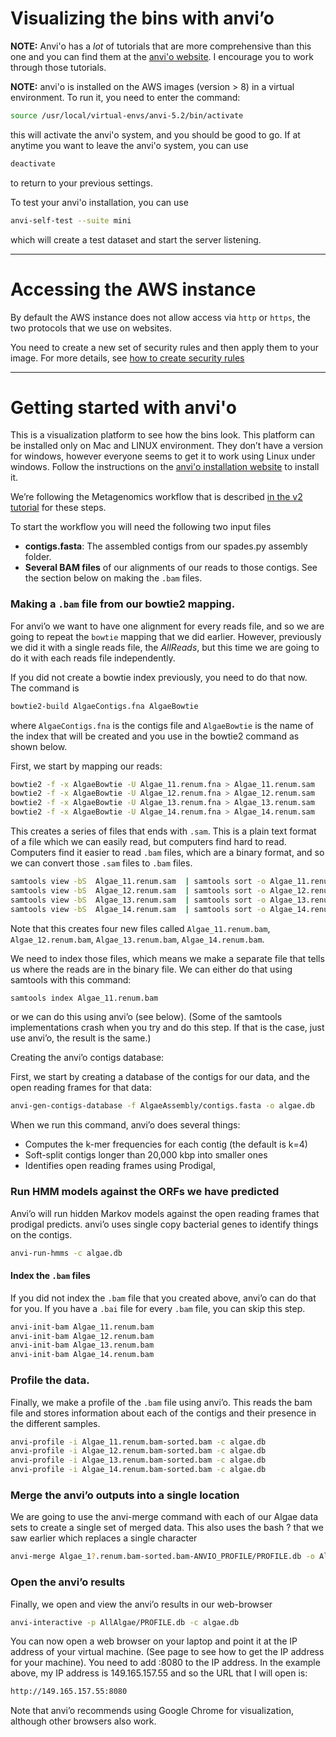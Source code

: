# Visualizing the bins with anvi’o

**NOTE:** Anvi'o has a *lot* of tutorials that are more comprehensive than this one and you can find them at the [anvi'o website](http://merenlab.org/software/anvio/). I encourage you to work through those tutorials.

**NOTE:** anvi'o is installed on the AWS images (version > 8) in a virtual environment. To run it, you need to enter the command:

```bash
source /usr/local/virtual-envs/anvi-5.2/bin/activate
```

this will activate the anvi'o system, and you should be good to go. If at anytime you want to leave the anvi'o system, you can use

```bash
deactivate
```

to return to your previous settings.

To test your anvi'o installation, you can use 

```bash
anvi-self-test --suite mini
```

which will create a test dataset and start the server listening.

---

# Accessing the AWS instance

By default the AWS instance does not allow access via `http` or `https`, the two protocols that we use on websites.

You need to create a new set of security rules and then apply them to your image. For more details, see [how to create security rules](security.md)

---

# Getting started with anvi'o

This is a visualization platform to see how the bins look. This platform can be installed only on Mac and LINUX environment. They don’t have a version for windows, however everyone seems to get it to work using Linux under windows. Follow the instructions on the [anvi'o installation website](http://merenlab.org/2016/06/26/installation-v2/) to install it. 

We’re following the Metagenomics workflow that is described [in the v2 tutorial](http://merenlab.org/2016/06/22/anvio-tutorial-v2/) for these steps.

To start the workflow you will need the following two input files

* **contigs.fasta**: The assembled contigs from our spades.py assembly folder. 
* **Several BAM files** of our alignments of our reads to those contigs. See the section below on making the `.bam` files.

### Making a `.bam` file from our bowtie2 mapping.

For anvi’o we want to have one alignment for every reads file, and so we are going to repeat the `bowtie` mapping that we did earlier. However, previously we did it with a single reads file, the *AllReads*, but this time we are going to do it with each reads file independently.

If you did not create a bowtie index previously, you need to do that now. The command is

```bash
bowtie2-build AlgaeContigs.fna AlgaeBowtie 
```

where `AlgaeContigs.fna` is the contigs file and `AlgaeBowtie` is the name of the index that will be created and you use in the bowtie2 command as shown below.

First, we start by mapping our reads:

```bash
bowtie2 -f -x AlgaeBowtie -U Algae_11.renum.fna > Algae_11.renum.sam
bowtie2 -f -x AlgaeBowtie -U Algae_12.renum.fna > Algae_12.renum.sam
bowtie2 -f -x AlgaeBowtie -U Algae_13.renum.fna > Algae_13.renum.sam
bowtie2 -f -x AlgaeBowtie -U Algae_14.renum.fna > Algae_14.renum.sam
```

This creates a series of files that ends with `.sam`. This is a plain text format of a file which we can easily read, but computers find hard to read. Computers find it easier to read `.bam` files, which are a binary format, and so we can convert those `.sam` files to `.bam` files.

```bash
samtools view -bS  Algae_11.renum.sam  | samtools sort -o Algae_11.renum.bam -
samtools view -bS  Algae_12.renum.sam  | samtools sort -o Algae_12.renum.bam  -
samtools view -bS  Algae_13.renum.sam  | samtools sort -o Algae_13.renum.bam  -
samtools view -bS  Algae_14.renum.sam  | samtools sort -o Algae_14.renum.bam  -
```

Note that this creates four new files called `Algae_11.renum.bam`,  `Algae_12.renum.bam`,  `Algae_13.renum.bam`,  `Algae_14.renum.bam`.

We need to index those files, which means we make a separate file that tells us where the reads are in the binary file. We can either do that using samtools with this command:

```bash
samtools index Algae_11.renum.bam
```

or we can do this using anvi’o (see below). (Some of the samtools implementations crash when you try and do this step. If that is the case, just use anvi’o, the result is the same.)

Creating the anvi’o contigs database:

First, we start by creating a database of the contigs for our data, and the open reading frames for that data: 

```bash
anvi-gen-contigs-database -f AlgaeAssembly/contigs.fasta -o algae.db
```

When we run this command, anvi’o does several things:

* Computes the k-mer frequencies for each contig (the default is k=4)
* Soft-split contigs longer than 20,000 kbp into smaller ones
* Identifies open reading frames using Prodigal, 

### Run HMM models against the ORFs we have predicted

Anvi’o will run hidden Markov models against the open reading frames that prodigal predicts. anvi’o uses single copy bacterial genes to identify things on the contigs.

```bash
anvi-run-hmms -c algae.db
```

#### Index the `.bam` files

If you did not index the `.bam` file that you created above, anvi’o can do that for you. If you have a `.bai` file for every `.bam` file, you can skip this step.

```bash
anvi-init-bam Algae_11.renum.bam
anvi-init-bam Algae_12.renum.bam
anvi-init-bam Algae_13.renum.bam
anvi-init-bam Algae_14.renum.bam
```

### Profile the data.

Finally, we make a profile of the `.bam` file using anvi’o. This reads the bam file and stores information about each of the contigs and their presence in the different samples.

```bash
anvi-profile -i Algae_11.renum.bam-sorted.bam -c algae.db 
anvi-profile -i Algae_12.renum.bam-sorted.bam -c algae.db 
anvi-profile -i Algae_13.renum.bam-sorted.bam -c algae.db 
anvi-profile -i Algae_14.renum.bam-sorted.bam -c algae.db 
```

### Merge the anvi’o outputs into a single location

We are going to use the anvi-merge command with each of our Algae data sets to create a single set of merged data. This also uses the bash ? that we saw earlier  which replaces a single character

```bash
anvi-merge Algae_1?.renum.bam-sorted.bam-ANVIO_PROFILE/PROFILE.db -o AllAlgae -c algae.db
```

### Open the anvi’o results

Finally, we open and view the anvi’o results in our web-browser

```bash
anvi-interactive -p AllAlgae/PROFILE.db -c algae.db
```

You can now open a web browser on your laptop and point it at the IP address of your virtual machine. (See page  to see how to get the IP address for your machine).
You need to add :8080 to the IP address. In the example above, my IP address is 149.165.157.55 and so the URL that I will open is:

```bash
http://149.165.157.55:8080
```

Note that anvi’o recommends using Google Chrome for visualization, although other browsers also work.
